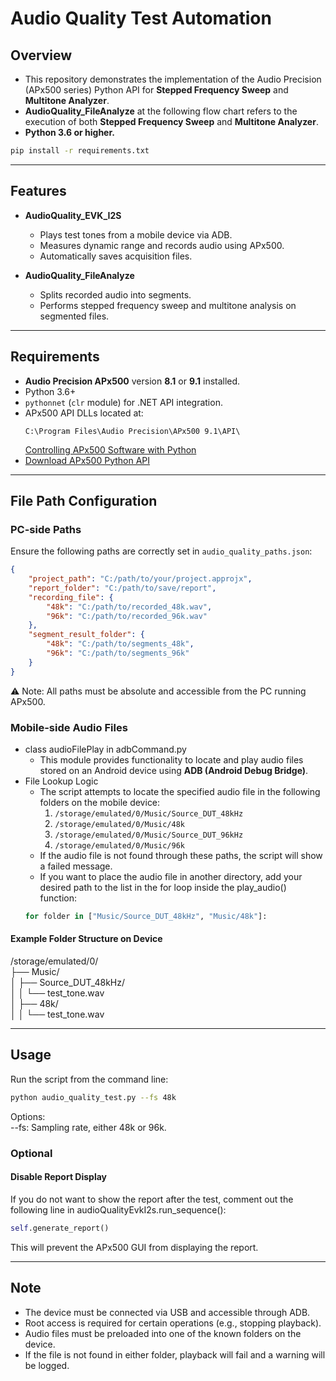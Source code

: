 # Audio Quality Test Automation
## Overview
- This repository demonstrates the implementation of the Audio Precision (APx500 series) Python API for **Stepped Frequency Sweep** and **Multitone Analyzer**.
- **AudioQuality_FileAnalyze** at the following flow chart refers to the execution of both **Stepped Frequency Sweep** and **Multitone Analyzer**.
- **Python 3.6 or higher.**  
```bash
pip install -r requirements.txt
```
---
## Features
- **AudioQuality_EVK_I2S**
  - Plays test tones from a mobile device via ADB.
  - Measures dynamic range and records audio using APx500.
  - Automatically saves acquisition files.

- **AudioQuality_FileAnalyze**
  - Splits recorded audio into segments.
  - Performs stepped frequency sweep and multitone analysis on segmented files.

---
## Requirements
- **Audio Precision APx500** version **8.1** or **9.1** installed.
- Python 3.6+
- `pythonnet` (`clr` module) for .NET API integration.
- APx500 API DLLs located at:
  ```
  C:\Program Files\Audio Precision\APx500 9.1\API\
  ```
  [Controlling APx500 Software with Python](https://www.ap.com/blog/controlling-apx500-software-using-python)
- [Download APx500 Python API](https://www.ap.com/fileadmin-ap/technical-library/APx500_Python_Guide.zip)

---
## File Path Configuration
### PC-side Paths
Ensure the following paths are correctly set in `audio_quality_paths.json`:  
```json
{
    "project_path": "C:/path/to/your/project.approjx",
    "report_folder": "C:/path/to/save/report",
    "recording_file": {
        "48k": "C:/path/to/recorded_48k.wav",
        "96k": "C:/path/to/recorded_96k.wav"
    },
    "segment_result_folder": {
        "48k": "C:/path/to/segments_48k",
        "96k": "C:/path/to/segments_96k"
    }
}
```
⚠️ Note: All paths must be absolute and accessible from the PC running APx500.  

### Mobile-side Audio Files
- class audioFilePlay in adbCommand.py
  - This module provides functionality to locate and play audio files stored on an Android device using **ADB (Android Debug Bridge)**.
- File Lookup Logic
  - The script attempts to locate the specified audio file in the following folders on the mobile device:
    1. `/storage/emulated/0/Music/Source_DUT_48kHz`
    2. `/storage/emulated/0/Music/48k`
    3. `/storage/emulated/0/Music/Source_DUT_96kHz`
    4. `/storage/emulated/0/Music/96k`
  - If the audio file is not found through these paths, the script will show a failed message.
  - If you want to place the audio file in another directory, add your desired path to the list in the for loop inside the play_audio() function:
  ```python
  for folder in ["Music/Source_DUT_48kHz", "Music/48k"]:
  ```

#### Example Folder Structure on Device
/storage/emulated/0/  
├── Music/  
│   ├── Source_DUT_48kHz/  
│   │   └── test_tone.wav  
│   ├── 48k/  
│   │   └── test_tone.wav  

---
## Usage
Run the script from the command line:  
```bash
python audio_quality_test.py --fs 48k
```
Options:   
--fs: Sampling rate, either 48k or 96k.  

### Optional 
#### Disable Report Display
If you do not want to show the report after the test, comment out the following line in audioQualityEvkI2s.run_sequence():  
```python
self.generate_report()
```
This will prevent the APx500 GUI from displaying the report.

---
## Note
- The device must be connected via USB and accessible through ADB.
- Root access is required for certain operations (e.g., stopping playback).
- Audio files must be preloaded into one of the known folders on the device.
- If the file is not found in either folder, playback will fail and a warning will be logged.
